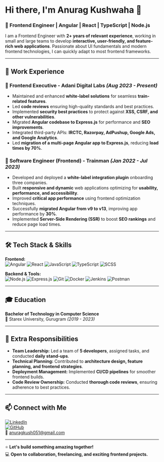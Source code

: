 # Hi there, I'm Anurag Kushwaha 👋

### 🚀 Frontend Engineer | Angular | React | TypeScript | Node.js

I am a Frontend Engineer with **2+ years of relevant experience**, working in small and large teams to develop **interactive, user-friendly, and feature-rich web applications**. Passionate about UI fundamentals and modern frontend technologies, I can quickly adapt to most frontend frameworks.

---

## 💼 Work Experience

### 🔹 Frontend Executive - Adani Digital Labs *(Aug 2023 - Present)*
- Maintained and enhanced **white-label solutions** for seamless **train-related features**.
- Led **code reviews** ensuring high-quality standards and best practices.
- Implemented **security best practices** to protect against **XSS, CSRF, and other vulnerabilities**.
- Migrated **Angular codebase to Express.js** for performance and **SEO improvements**.
- Integrated third-party APIs: **IRCTC, Razorpay, AdPushup, Google Ads, and Google Analytics**.
- Led **migration of a multi-page Angular app to Express.js**, reducing **load times by 70%**.

### 🔹 Software Engineer (Frontend) - Trainman *(Jan 2022 - Jul 2023)*
- Developed and deployed a **white-label integration plugin** onboarding three companies.
- Built **responsive and dynamic** web applications optimizing for **usability, performance, and accessibility**.
- Improved **critical app performance** using frontend optimization techniques.
- Successfully **migrated Angular from v9 to v13**, improving app performance by **30%**.
- Implemented **Server-Side Rendering (SSR)** to boost **SEO rankings** and reduce page load times.

---

## 🛠️ Tech Stack & Skills
**Frontend:**  
![Angular](https://img.shields.io/badge/Angular-DD0031?style=flat&logo=angular&logoColor=white)
![React](https://img.shields.io/badge/React-20232A?style=flat&logo=react&logoColor=61DAFB)
![JavaScript](https://img.shields.io/badge/JavaScript-F7DF1E?style=flat&logo=javascript&logoColor=black)
![TypeScript](https://img.shields.io/badge/TypeScript-007ACC?style=flat&logo=typescript&logoColor=white)
![SCSS](https://img.shields.io/badge/SCSS-CC6699?style=flat&logo=sass&logoColor=white)

**Backend & Tools:**  
![Node.js](https://img.shields.io/badge/Node.js-339933?style=flat&logo=node.js&logoColor=white)
![Express.js](https://img.shields.io/badge/Express.js-000000?style=flat&logo=express&logoColor=white)
![Git](https://img.shields.io/badge/Git-F05032?style=flat&logo=git&logoColor=white)
![Docker](https://img.shields.io/badge/Docker-2496ED?style=flat&logo=docker&logoColor=white)
![Jenkins](https://img.shields.io/badge/Jenkins-D24939?style=flat&logo=jenkins&logoColor=white)
![Postman](https://img.shields.io/badge/Postman-FF6C37?style=flat&logo=postman&logoColor=white)

---

## 🎓 Education
**Bachelor of Technology in Computer Science**  
📍 Starex University, Gurugram *(2019 - 2023)*  

---

## 🌟 Extra Responsibilities
- **Team Leadership:** Led a team of **5 developers**, assigned tasks, and conducted **daily stand-ups**.
- **Technical Planning:** Contributed to **architecture design, feature planning, and frontend strategies**.
- **Deployment Management:** Implemented **CI/CD pipelines** for smoother frontend builds.
- **Code Review Ownership:** Conducted **thorough code reviews**, ensuring adherence to best practices.

---

## 📫 Connect with Me  
[![LinkedIn](https://img.shields.io/badge/LinkedIn-0A66C2?style=flat&logo=linkedin&logoColor=white)](https://www.linkedin.com/in/anurag0s1)  
[![GitHub](https://img.shields.io/badge/GitHub-181717?style=flat&logo=github&logoColor=white)](https://github.com/ANURAG0S1)  
📧 anuragkush051@gmail.com  

---

⭐ **Let's build something amazing together!**  
💻 **Open to collaboration, freelancing, and exciting frontend projects.**
